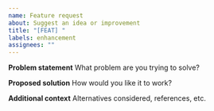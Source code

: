 ```yaml
---
name: Feature request
about: Suggest an idea or improvement
title: "[FEAT] "
labels: enhancement
assignees: ""
---
```


**Problem statement**
What problem are you trying to solve?

**Proposed solution**
How would you like it to work?

**Additional context**
Alternatives considered, references, etc.
